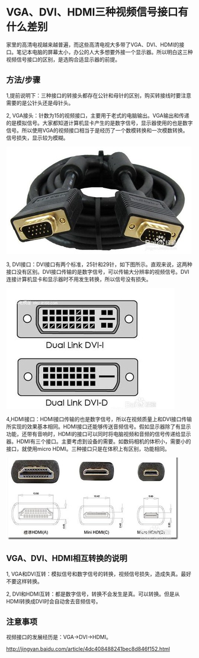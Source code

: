 # VGA、DVI、HDMI三种视频信号接口有什么差别

 家里的高清电视越来越普遍，而这些高清电视大多带了VGA、DVI、HDMI的接口。笔记本电脑的屏幕太小，办公的人大多想要外接一个显示器。所以明白这三种视频信号接口的区别，是选购合适显示器的前提。

## 方法/步骤

1,提前说明下：三种接口的转接头都存在公针和母针的区别，购买转接线时要注意需要的是公针头还是母针头。

2, VGA接头：针数为15的视频接口，主要用于老式的电脑输出。VGA输出和传递的是模拟信号。大家都知道计算机显卡产生的是数字信号，显示器使用的也是数字信号。所以使用VGA的视频接口相当于是经历了一个数模转换和一次模数转换。信号损失，显示较为模糊。

![b980a311-0cf5-4412-ad8b-aa6b25d7a7a9](image-201711081457/b980a311-0cf5-4412-ad8b-aa6b25d7a7a9.jpg)

3, DVI接口：DVI接口有两个标准，25针和29针，如下图所示。直观来说，这两种接口没有区别。DVI接口传输的是数字信号，可以传输大分辨率的视频信号。DVI连接计算机显卡和显示器时不用发生转换，所以信号没有损失。

 ![8002e7f3-a93a-4d84-913f-c405fe2452a4](image-201711081457/8002e7f3-a93a-4d84-913f-c405fe2452a4.jpg)

4,HDMI接口：HDMI接口传输的也是数字信号，所以在视频质量上和DVI接口传输所实现的效果基本相同。HDMI接口还能够传送音频信号。假如显示器除了有显示功能，还带有音响时，HDMI的接口可以同时将电脑视频和音频的信号传递给显示器。HDMI有三个接口。主要考虑到设备的需要。如数码相机的体积小，需要小的接口，就使用micro HDMI。三种接口只是在体积上有区别，功能相同。

![dbee1054-7991-41c6-846e-b392cfc4ddcf](image-201711081457/dbee1054-7991-41c6-846e-b392cfc4ddcf.jpg) 

## VGA、DVI、HDMI相互转换的说明

1, VGA和DVI互转：模拟信号和数字信号的转换，视频信号损失，造成失真。最好不要这样转换。

2, DVI和HDMI互转：都是数字信号，转换不会发生是真。可以转换。但是从HDMI转换成DVI时会自动舍去音频信号。

## 注意事项

视频接口的发展经历是：VGA->DVI->HDMI。

http://jingyan.baidu.com/article/4dc408488241bec8d846f152.html